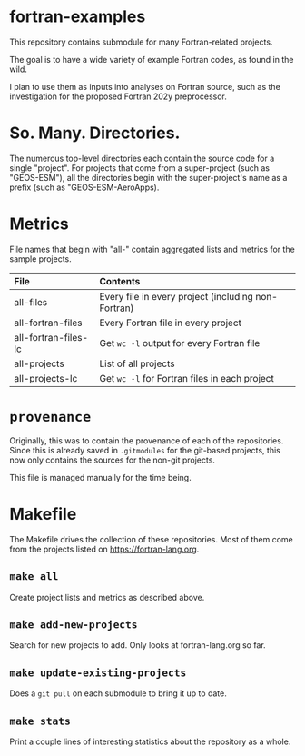 # fortran-examples
This repository contains submodule for many Fortran-related projects.

The goal is to have a wide variety of example Fortran codes, as found in the wild.

I plan to use them as inputs into analyses on Fortran source, such as the investigation for the proposed Fortran 202y preprocessor.

# So. Many. Directories.
The numerous top-level directories each contain the source code for a single "project".
For projects that come from a super-project (such as "GEOS-ESM"), all the directories begin with the super-project's name as a prefix (such as "GEOS-ESM-AeroApps).

# Metrics
File names that begin with "all-" contain aggregated lists and metrics for the sample projects.

| File                 | Contents                                            |
|:---------------------|:----------------------------------------------------|
| all-files            | Every file in every project (including non-Fortran) |
| all-fortran-files    | Every Fortran file in every project                 |
| all-fortran-files-lc | Get `wc -l` output for every Fortran file           |
| all-projects         | List of all projects                                |
| all-projects-lc      | Get `wc -l` for Fortran files in each project       |


# `provenance`
Originally, this was to contain the provenance of each of the repositories.
Since this is already saved in `.gitmodules` for the git-based projects,
this now only contains the sources for the non-git projects.

This file is managed manually for the time being.


# Makefile
The Makefile drives the collection of these repositories. Most of them come from the projects listed on https://fortran-lang.org.

## `make all`
Create project lists and metrics as described above.

## `make add-new-projects`
Search for new projects to add. Only looks at fortran-lang.org so far.

## `make update-existing-projects`
Does a `git pull` on each submodule to bring it up to date.

## `make stats`
Print a couple lines of interesting statistics about the repository as a whole.

<!--  LocalWords:  GEOS ESM AeroApps
 -->
